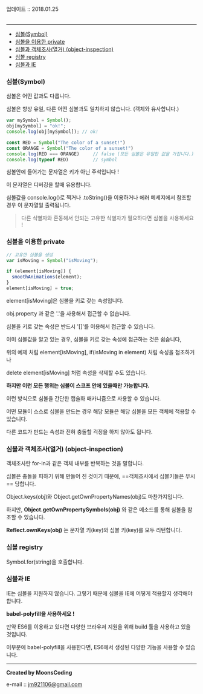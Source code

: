 

<div class="pull-right">  업데이트 :: 2018.01.25 </div><br>

---

<!-- @import "[TOC]" {cmd="toc" depthFrom=1 depthTo=6 orderedList=false} -->
<!-- code_chunk_output -->

* [심볼(Symbol)](#심볼symbol)
* [심볼을 이용한 private](#심볼을-이용한-private)
* [심볼과 객체조사(열거) (object-inspection)](#심볼과-객체조사열거-object-inspection)
* [심볼 registry](#심볼-registry)
* [심볼과 IE](#심볼과-ie)

<!-- /code_chunk_output -->

### 심볼(Symbol)

심볼은 어떤 값과도 다릅니다.

심볼은 항상 유일, 다른 어떤 심볼과도 일치하지 않습니다. (객체와 유사합니다.)

```js
var mySymbol = Symbol();
obj[mySymbol] = "ok!";
console.log(obj[mySymbol]); // ok!
```

```js
const RED = Symbol("The color of a sunset!")
const ORANGE = Symbol("The color of a sunset!")
console.log(RED === ORANGE)     // false (모든 심볼은 유일한 값을 가집니다.)
console.log(typeof RED)         // symbol
```

심볼안에 들어가는 문자열은 키가 아닌 주석입니다 !

이 문자열은 디버깅을 할때 유용합니다.

심볼값을 console.log()로 찍거나 .toString()을 이용하거나 에러 메세지에서 참조할 경우 이 문자열일 출력됩니다.

> 다른 식별자와 혼동해서 안되는 고유한 식별자가 필요하다면 심볼을 사용하세요 !

### 심볼을 이용한 private

```js
// 고유한 심볼을 생성
var isMoving = Symbol("isMoving");

if (element[isMoving]) {
  smoothAnimations(element);
}
element[isMoving] = true;
```
element[isMoving]은 심볼을 키로 갖는 속성입니다.

obj.property 과 같은 '.'을 사용해서 접근할 수 없습니다.

심볼을 키로 갖는 속성은 반드시 '[]'를 이용해서 접근할 수 있습니다.

이미 심볼값을 알고 있는 경우, 심볼을 키로 갖는 속성에 접근하는 것은 쉽습니다,

위의 예제 처럼 element[isMoving], if(isMoving in element) 처럼 속성을 첨조하거나

delete element[isMoving] 처럼 속성을 삭제할 수도 있습니다.

**하지만 이런 모든 행위는 심볼이 스코프 안에 있을때만 가능합니다.**

이런 방식으로 심볼을 간단한 캡슐화 매카니즘으로 사용할 수 있습니다.

어떤 모듈이 스스로 심볼을 만드는 경우 해당 모듈은 해당 심볼을 모든 객체에 적용할 수 있습니다.

다른 코드가 만드는 속성과 전혀 충돌할 걱정을 하지 않아도 됩니다.

### 심볼과 객체조사(열거) (object-inspection)

객체조사란 for-in과 같은 객체 내부를 반복하는 것을 말합니다.

심볼은 충돌을 피하기 위해 만들어 진 것이기 때문에, ==객체조사에서 심볼키들은 무시== 당합니다.

Object.keys(obj)와 Object.getOwnPropertyNames(obj)도 마찬가지입니다.

하지만, **Object.getOwnPropertySymbols(obj)** 와 같은 메소드를 통해 심볼을 참조할 수 있습니다.

**Reflect.ownKeys(obj)** 는 문자열 키(key)와 심볼 키(key)를 모두 리턴합니다.

### 심볼 registry

Symbol.for(string)을 호출합니다.

### 심볼과 IE

IE는 심볼을 지원하지 않습니다. 그렇기 때문에 심볼을 IE에 어떻게 적용할지 생각해야합니다.

**babel-polyfill을 사용하세요 !**

만약 ES6를 이용하고 있다면 다양한 브라우저 지원을 위해 build 툴을 사용하고 있을 것입니다.

이부분에 babel-polyfill을 사용한다면, ES6에서 생성된 다양한 기능을 사용할 수 있습니다.


---

**Created by MoonsCoding**

e-mail :: jm921106@gmail.com
